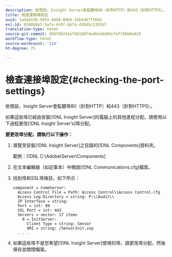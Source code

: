 ```yaml
---
description: 依預設，Insight Server會監聽埠80（針對HTTP）和443（針對HTTPS）。
title: 檢查連接埠設定
uuid: 1adad226-5891-4498-80b6-1bb4d67f5bbb
exl-id: 924860e3-5afa-4c0f-bb7a-d38d5c1355b7
translation-type: tm+mt
source-git-commit: d9df90242ef96188f4e4b5e6d04cfef196b0a628
workflow-type: tm+mt
source-wordcount: '114'
ht-degree: 7%

---
```


# 檢查連接埠設定{#checking-the-port-settings}

依預設，Insight Server會監聽埠80（針對HTTP）和443（針對HTTPS）。

如果這些埠已經由安裝[!DNL Insight Server]的電腦上的其他進程分配，請使用以下過程更改[!DNL Insight Server’s]埠分配。

**要更改埠分配，請執行以下操作：**

1. 導覽至安裝[!DNL Insight Server]之目錄的[!DNL Components]資料夾。

   範例：[!DNL C:\Adobe\Server\Components]

1. 在文本編輯器（如記事本）中開啟[!DNL Communications.cfg]檔案。
1. 找到埠和SSL埠條目，如下所示：

   ```
   component = CommServer: 
     Access Control File = Path: Access Control\\Access Control.cfg
     Access Log Directory = string: P:\\Audit\\
     IP Interface = string: 
     Port = int: 80
     SSL Port = int: 443
     Servers = vector: 17 items
       0 = InitServer: 
         Client Type = string: Sensor
         URI = string: /SensorInit.vsp
     . . .
   ```

1. 如果這些埠不是您希望[!DNL Insight Server]使用的埠，請更改埠分配，然後保存並關閉檔案。
